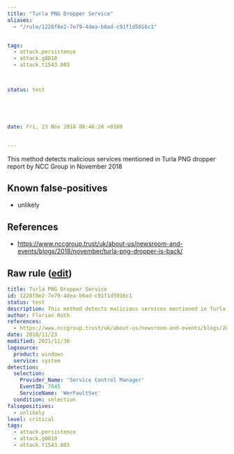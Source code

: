 ```yaml
---
title: "Turla PNG Dropper Service"
aliases:
  - "/rule/1228f8e2-7e79-4dea-b0ad-c91f1d5016c1"


tags:
  - attack.persistence
  - attack.g0010
  - attack.t1543.003



status: test





date: Fri, 23 Nov 2018 08:46:20 +0100


---
```


This method detects malicious services mentioned in Turla PNG dropper report by NCC Group in November 2018

<!--more-->


## Known false-positives

* unlikely



## References

* https://www.nccgroup.trust/uk/about-us/newsroom-and-events/blogs/2018/november/turla-png-dropper-is-back/


## Raw rule ([edit](https://github.com/SigmaHQ/sigma/edit/master/rules/windows/builtin/system/win_apt_turla_service_png.yml))
```yaml
title: Turla PNG Dropper Service
id: 1228f8e2-7e79-4dea-b0ad-c91f1d5016c1
status: test
description: This method detects malicious services mentioned in Turla PNG dropper report by NCC Group in November 2018
author: Florian Roth
references:
  - https://www.nccgroup.trust/uk/about-us/newsroom-and-events/blogs/2018/november/turla-png-dropper-is-back/
date: 2018/11/23
modified: 2021/11/30
logsource:
  product: windows
  service: system
detection:
  selection:
    Provider_Name: 'Service Control Manager'
    EventID: 7045
    ServiceName: 'WerFaultSvc'
  condition: selection
falsepositives:
  - unlikely
level: critical
tags:
  - attack.persistence
  - attack.g0010
  - attack.t1543.003

```
